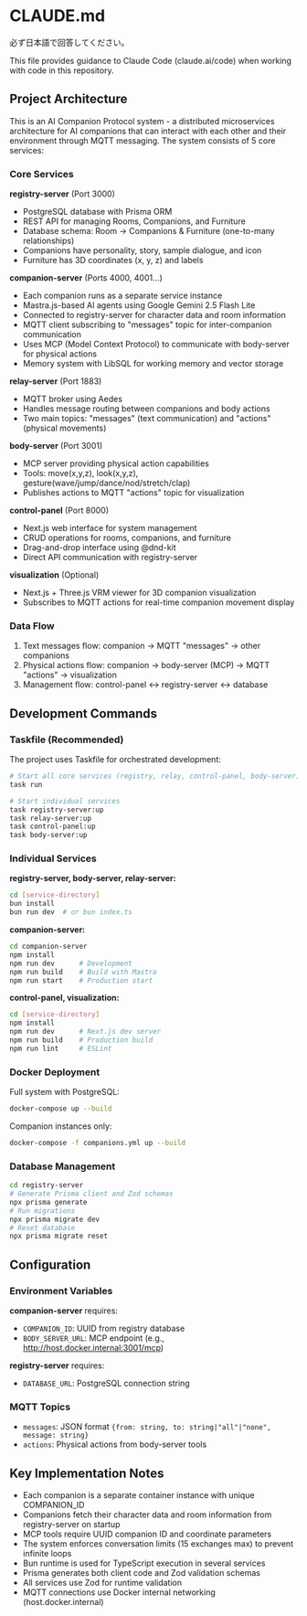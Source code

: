 # CLAUDE.md

必ず日本語で回答してください。

This file provides guidance to Claude Code (claude.ai/code) when working with code in this repository.

## Project Architecture

This is an AI Companion Protocol system - a distributed microservices architecture for AI companions that can interact with each other and their environment through MQTT messaging. The system consists of 5 core services:

### Core Services

**registry-server** (Port 3000)

- PostgreSQL database with Prisma ORM
- REST API for managing Rooms, Companions, and Furniture
- Database schema: Room → Companions & Furniture (one-to-many relationships)
- Companions have personality, story, sample dialogue, and icon
- Furniture has 3D coordinates (x, y, z) and labels

**companion-server** (Ports 4000, 4001...)

- Each companion runs as a separate service instance
- Mastra.js-based AI agents using Google Gemini 2.5 Flash Lite
- Connected to registry-server for character data and room information
- MQTT client subscribing to "messages" topic for inter-companion communication
- Uses MCP (Model Context Protocol) to communicate with body-server for physical actions
- Memory system with LibSQL for working memory and vector storage

**relay-server** (Port 1883)

- MQTT broker using Aedes
- Handles message routing between companions and body actions
- Two main topics: "messages" (text communication) and "actions" (physical movements)

**body-server** (Port 3001)

- MCP server providing physical action capabilities
- Tools: move(x,y,z), look(x,y,z), gesture(wave/jump/dance/nod/stretch/clap)
- Publishes actions to MQTT "actions" topic for visualization

**control-panel** (Port 8000)

- Next.js web interface for system management
- CRUD operations for rooms, companions, and furniture
- Drag-and-drop interface using @dnd-kit
- Direct API communication with registry-server

**visualization** (Optional)

- Next.js + Three.js VRM viewer for 3D companion visualization
- Subscribes to MQTT actions for real-time companion movement display

### Data Flow

1. Text messages flow: companion → MQTT "messages" → other companions
2. Physical actions flow: companion → body-server (MCP) → MQTT "actions" → visualization
3. Management flow: control-panel ↔ registry-server ↔ database

## Development Commands

### Taskfile (Recommended)

The project uses Taskfile for orchestrated development:

```bash
# Start all core services (registry, relay, control-panel, body-server)
task run

# Start individual services
task registry-server:up
task relay-server:up  
task control-panel:up
task body-server:up
```

### Individual Services

**registry-server, body-server, relay-server:**

```bash
cd [service-directory]
bun install
bun run dev  # or bun index.ts
```

**companion-server:**

```bash
cd companion-server
npm install
npm run dev      # Development
npm run build    # Build with Mastra
npm run start    # Production start
```

**control-panel, visualization:**

```bash
cd [service-directory]
npm install
npm run dev      # Next.js dev server
npm run build    # Production build
npm run lint     # ESLint
```

### Docker Deployment

Full system with PostgreSQL:

```bash
docker-compose up --build
```

Companion instances only:

```bash
docker-compose -f companions.yml up --build
```

### Database Management

```bash
cd registry-server
# Generate Prisma client and Zod schemas
npx prisma generate
# Run migrations
npx prisma migrate dev
# Reset database
npx prisma migrate reset
```

## Configuration

### Environment Variables

**companion-server** requires:

- `COMPANION_ID`: UUID from registry database
- `BODY_SERVER_URL`: MCP endpoint (e.g., http://host.docker.internal:3001/mcp)

**registry-server** requires:

- `DATABASE_URL`: PostgreSQL connection string

### MQTT Topics

- `messages`: JSON format `{from: string, to: string|"all"|"none", message: string}`
- `actions`: Physical actions from body-server tools

## Key Implementation Notes

- Each companion is a separate container instance with unique COMPANION_ID
- Companions fetch their character data and room information from registry-server on startup
- MCP tools require UUID companion ID and coordinate parameters
- The system enforces conversation limits (15 exchanges max) to prevent infinite loops
- Bun runtime is used for TypeScript execution in several services
- Prisma generates both client code and Zod validation schemas
- All services use Zod for runtime validation
- MQTT connections use Docker internal networking (host.docker.internal)
